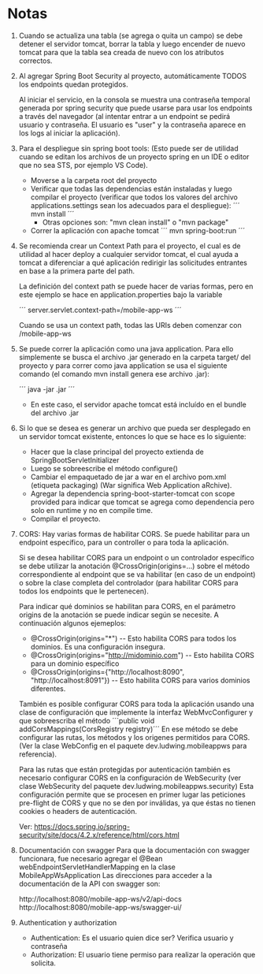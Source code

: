 # Notas #

1.  Cuando se actualiza una tabla (se agrega o quita un campo) se debe detener 
    el servidor tomcat, borrar la tabla y luego encender de nuevo tomcat para 
    que la tabla sea creada de nuevo con los atributos correctos.
    
2.  Al agregar Spring Boot Security al proyecto, automáticamente TODOS los endpoints
	quedan protegidos.  
	
	Al iniciar el servicio, en la consola se muestra una contraseña
	temporal generada por spring security que puede usarse para usar los endpoints
	a través del navegador (al intentar entrar a un endpoint se pedirá usuario
	y contraseña.  El usuario es "user" y la contraseña aparece en los logs
	al iniciar la aplicación).

3.  Para el despliegue sin spring boot tools:
	(Esto puede ser de utilidad cuando se editan los archivos de un proyecto spring en un
	IDE o editor que no sea STS, por ejemplo VS Code).

	- Moverse a la carpeta root del proyecto
	- Verificar que todas las dependencias están instaladas y luego compilar el 
	  proyecto (verificar que todos los valores del archivo applications.settings sean los
	  adecuados para el despliegue):
	  ´´´
	  mvn install
	  ´´´
	  * Otras opciones son: "mvn clean install" o "mvn package"
	- Correr la aplicación con apache tomcat
	  ´´´
	  mvn spring-boot:run
	  ´´´
4.  Se recomienda crear un Context Path para el proyecto, el cual es de utilidad al hacer
    deploy a cualquier servidor tomcat, el cual ayuda a tomcat a diferenciar a qué aplicación
    redirigir las solicitudes entrantes en base a la primera parte del path.

    La definición del context path se puede hacer de varias formas, pero en este ejemplo se hace 
    en application.properties bajo la variable
    
      ´´´ 
      server.servlet.context-path=/mobile-app-ws
      ´´´
    
    Cuando se usa un context path, todas las URIs deben comenzar con /mobile-app-ws
    
5.  Se puede correr la aplicación como una java application.  Para ello simplemente se busca
    el archivo .jar generado en la carpeta target/ del proyecto y para correr como java
    application se usa el siguiente comando (el comando mvn install genera ese archivo .jar):
	  
	  ´´´
	  java -jar <nombre del archivo>.jar
	  ´´´

	* En este caso, el servidor apache tomcat está incluído en el bundle del archivo .jar

6.  Si lo que se desea es generar un archivo que pueda ser desplegado en un servidor tomcat
	existente, entonces lo que se hace es lo siguiente:
	
	- Hacer que la clase principal del proyecto extienda de SpringBootServletInitializer
	- Luego se sobreescribe el método configure()
	- Cambiar el empaquetado de jar a war en el archivo pom.xml (etiqueta packaging)
		(War significa Web Application aRchive).
	- Agregar la dependencia spring-boot-starter-tomcat con scope provided para indicar
	  que tomcat se agrega como dependencia pero solo en runtime y no en compile time.
	- Compilar el proyecto.
	  
7.  CORS: Hay varias formas de habilitar CORS. Se puede habilitar para un endpoint específico, para
	un controller o para toda la aplicación.
	
	Si se desea habilitar CORS para un endpoint o un controlador específico se debe utilizar
	la anotación @CrossOrigin(origins=...) sobre el método correspondiente al endpoint
	que se va habilitar (en caso de un endpoint) o sobre la clase completa del controlador
	(para habilitar CORS para todos los endpoints que le pertenecen).
	
	Para indicar qué dominios se habilitan para CORS, en el parámetro origins de la anotación
	se puede indicar según se necesite.  A continuación algunos ejemeplos:
	- @CrossOrigin(origins="*") -- Esto habilita CORS para todos los dominios. Es una configuración insegura.
	- @CrossOrigin(origins="http://midominio.com") -- Esto habilita CORS para un dominio específico
	- @CrossOrigin(origins={"http://localhost:8090", "http://localhost:8091"}) -- Esto habilita
		CORS para varios dominios diferentes.
		
	También es posible configurar CORS para toda la aplicación usando una clase de configuración
	que implemente la interfaz WebMvcConfigurer y que sobreescriba el método 
	´´´public void addCorsMappings(CorsRegistry registry)´´´ En ese método se debe configurar
	las rutas, los métodos y los origenes permitidos para CORS. (Ver la clase WebConfig en el
	paquete dev.ludwing.mobileappws para referencia).
	
	Para las rutas que están protegidas por autenticación también es necesario configurar CORS
	en la configuración de WebSecurity (ver clase WebSecurity del paquete dev.ludwing.mobileappws.security)
	Esta configuración permite que se procesen en primer lugar las peticiones pre-flight de CORS
	y que no se den por inválidas, ya que éstas no tienen cookies o headers de autenticación.
	
	Ver: https://docs.spring.io/spring-security/site/docs/4.2.x/reference/html/cors.html 
	
8.  Documentación con swagger
	Para que la documentación con swagger funcionara, fue necesario agregar el @Bean webEndpointServletHandlerMapping
	en la clase MobileAppWsApplication
	Las direcciones para acceder a la documentación de la API con swagger son:
	
	http://localhost:8080/mobile-app-ws/v2/api-docs
	http://localhost:8080/mobile-app-ws/swagger-ui/
	
9.  Authentication y authorization
	- Authentication: Es el usuario quien dice ser? Verifica usuario y contraseña
	- Authorization: El usuario tiene permiso para realizar la operación que solicita.

